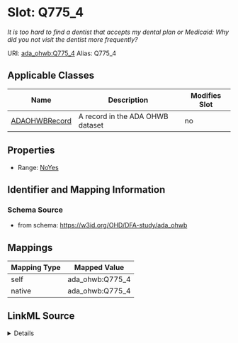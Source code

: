 

# Slot: Q775_4 


_It is too hard to find a dentist that accepts my dental plan or Medicaid: Why did you not visit the dentist more frequently?_





URI: [ada_ohwb:Q775_4](https://w3id.org/OHD/DFA-study/ada_ohwb/Q775_4)
Alias: Q775_4

<!-- no inheritance hierarchy -->





## Applicable Classes

| Name | Description | Modifies Slot |
| --- | --- | --- |
| [ADAOHWBRecord](ADAOHWBRecord.md) | A record in the ADA OHWB dataset |  no  |







## Properties

* Range: [NoYes](NoYes.md)





## Identifier and Mapping Information







### Schema Source


* from schema: https://w3id.org/OHD/DFA-study/ada_ohwb




## Mappings

| Mapping Type | Mapped Value |
| ---  | ---  |
| self | ada_ohwb:Q775_4 |
| native | ada_ohwb:Q775_4 |




## LinkML Source

<details>
```yaml
name: Q775_4
description: 'It is too hard to find a dentist that accepts my dental plan or Medicaid:
  Why did you not visit the dentist more frequently?'
from_schema: https://w3id.org/OHD/DFA-study/ada_ohwb
rank: 1000
alias: Q775_4
domain_of:
- ADA_OHWBRecord
range: NoYes

```
</details>